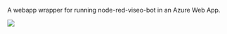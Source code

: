 A webapp wrapper for running node-red-viseo-bot in an Azure Web App.

<a href="https://portal.azure.com/?feature.customportal=false#create/Microsoft.Template/uri/https%3A%2F%2Fraw.githubusercontent.com%2Finsightfulsystems%2Fviseo-botbuilder-webapp%2Fmaster%2Fwebapp.json?v0.0" target="_blank"><img src="http://azuredeploy.net/deploybutton.png"/></a>
